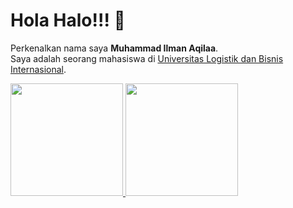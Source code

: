 # Hola Halo!!! 👋

Perkenalkan nama saya **Muhammad Ilman Aqilaa**.  
Saya adalah seorang mahasiswa di [Universitas Logistik dan Bisnis Internasional](https://www.ulbi.ac.id/).

<p align="left">
<a href="https://github.com/ilmanaqilaa">
  <img height="180em" src="https://github-readme-stats-eight-theta.vercel.app/api?username=ilmanaqilaa&show_icons=true&theme=algolia&include_all_commits=true&count_private=true"/>
  <img height="180em" src="https://github-readme-stats-eight-theta.vercel.app/api/top-langs/?username=ilmanaqilaa&layout=compact&langs_count=8&theme=algolia"/>
</a>
</p>
<!--
**ilmanaqilaa/ilmanaqilaa** is a ✨ _special_ ✨ repository because its `README.md` (this file) appears on your GitHub profile.

Here are some ideas to get you started:

- 🔭 I’m currently working on ...
- 🌱 I’m currently learning ...
- 👯 I’m looking to collaborate on ...
- 🤔 I’m looking for help with ...
- 💬 Ask me about ...
- 📫 How to reach me: ...
- 😄 Pronouns: ...
- ⚡ Fun fact: ...
-->

